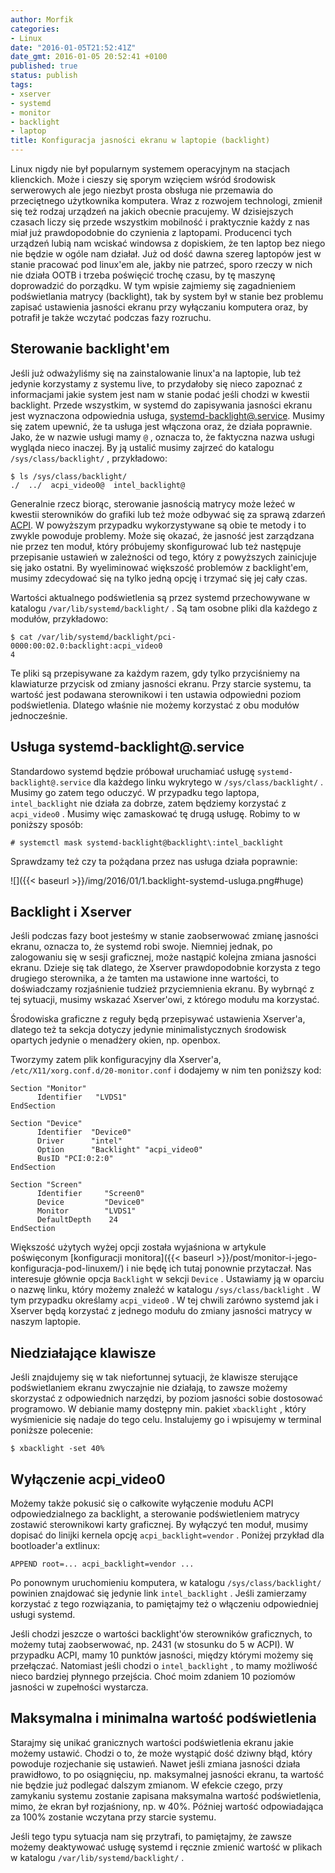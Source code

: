 ```yaml
---
author: Morfik
categories:
- Linux
date: "2016-01-05T21:52:41Z"
date_gmt: 2016-01-05 20:52:41 +0100
published: true
status: publish
tags:
- xserver
- systemd
- monitor
- backlight
- laptop
title: Konfiguracja jasności ekranu w laptopie (backlight)
---
```


Linux nigdy nie był popularnym systemem operacyjnym na stacjach klienckich. Może i cieszy się sporym
wzięciem wśród środowisk serwerowych ale jego niezbyt prosta obsługa nie przemawia do przeciętnego
użytkownika komputera. Wraz z rozwojem technologi, zmienił się też rodzaj urządzeń na jakich
obecnie pracujemy. W dzisiejszych czasach liczy się przede wszystkim mobilność i praktycznie każdy z
nas miał już prawdopodobnie do czynienia z laptopami. Producenci tych urządzeń lubią nam wciskać
windowsa z dopiskiem, że ten laptop bez niego nie będzie w ogóle nam działał. Już od dość dawna
szereg laptopów jest w stanie pracować pod linux'em ale, jakby nie patrzeć, sporo rzeczy w nich nie
działa OOTB i trzeba poświęcić trochę czasu, by tę maszynę doprowadzić do porządku. W tym wpisie
zajmiemy się zagadnieniem podświetlania matrycy (backlight), tak by system był w stanie bez problemu
zapisać ustawienia jasności ekranu przy wyłączaniu komputera oraz, by potrafił je także wczytać
podczas fazy rozruchu.

<!--more-->
## Sterowanie backlight'em

Jeśli już odważyliśmy się na zainstalowanie linux'a na laptopie, lub też jedynie korzystamy z
systemu live, to przydałoby się nieco zapoznać z informacjami jakie system jest nam w stanie podać
jeśli chodzi w kwestii backlight. Przede wszystkim, w systemd do zapisywania jasności ekranu jest
wyznaczona odpowiednia usługa,
[systemd-backlight@.service](https://www.freedesktop.org/software/systemd/man/systemd-backlight@.service.html).
Musimy się zatem upewnić, że ta usługa jest włączona oraz, że działa poprawnie. Jako, że w nazwie
usługi mamy `@` , oznacza to, że faktyczna nazwa usługi wygląda nieco inaczej. By ją ustalić musimy
zajrzeć do katalogu `/sys/class/backlight/` , przykładowo:

    $ ls /sys/class/backlight/
    ./  ../  acpi_video0@  intel_backlight@

Generalnie rzecz biorąc, sterowanie jasnością matrycy może leżeć w kwestii sterowników do grafiki
lub też może odbywać się za sprawą zdarzeń [ACPI](https://pl.wikipedia.org/wiki/ACPI). W powyższym
przypadku wykorzystywane są obie te metody i to zwykle powoduje problemy. Może się okazać, że
jasność jest zarządzana nie przez ten moduł, który próbujemy skonfigurować lub też następuje
przepisanie ustawień w zależności od tego, który z powyższych zainicjuje się jako ostatni. By
wyeliminować większość problemów z backlight'em, musimy zdecydować się na tylko jedną opcję i
trzymać się jej cały czas.

Wartości aktualnego podświetlenia są przez systemd przechowywane w katalogu
`/var/lib/systemd/backlight/` . Są tam osobne pliki dla każdego z modułów, przykładowo:

    $ cat /var/lib/systemd/backlight/pci-0000:00:02.0:backlight:acpi_video0
    4

Te pliki są przepisywane za każdym razem, gdy tylko przyciśniemy na klawiaturze przycisk od zmiany
jasności ekranu. Przy starcie systemu, ta wartość jest podawana sterownikowi i ten ustawia
odpowiedni poziom podświetlenia. Dlatego właśnie nie możemy korzystać z obu modułów jednocześnie.

## Usługa systemd-backlight@.service

Standardowo systemd będzie próbował uruchamiać usługę `systemd-backlight@.service` dla każdego linku
wykrytego w `/sys/class/backlight/` . Musimy go zatem tego oduczyć. W przypadku tego laptopa,
`intel_backlight` nie działa za dobrze, zatem będziemy korzystać z `acpi_video0` . Musimy więc
zamaskować tę drugą usługę. Robimy to w poniższy sposób:

    # systemctl mask systemd-backlight@backlight\:intel_backlight

Sprawdzamy też czy ta pożądana przez nas usługa działa poprawnie:

![]({{< baseurl >}}/img/2016/01/1.backlight-systemd-usluga.png#huge)

## Backlight i Xserver

Jeśli podczas fazy boot jesteśmy w stanie zaobserwować zmianę jasności ekranu, oznacza to, że
systemd robi swoje. Niemniej jednak, po zalogowaniu się w sesji graficznej, może nastąpić kolejna
zmiana jasności ekranu. Dzieje się tak dlatego, że Xserver prawdopodobnie korzysta z tego drugiego
sterownika, a że tamten ma ustawione inne wartości, to doświadczamy rozjaśnienie tudzież
przyciemnienia ekranu. By wybrnąć z tej sytuacji, musimy wskazać Xserver'owi, z którego modułu ma
korzystać.

Środowiska graficzne z reguły będą przepisywać ustawienia Xserver'a, dlatego też ta sekcja dotyczy
jedynie minimalistycznych środowisk opartych jedynie o menadżery okien, np. openbox.

Tworzymy zatem plik konfiguracyjny dla Xserver'a, `/etc/X11/xorg.conf.d/20-monitor.conf` i dodajemy
w nim ten poniższy kod:

    Section "Monitor"
          Identifier   "LVDS1"
    EndSection

    Section "Device"
          Identifier  "Device0"
          Driver      "intel"
          Option      "Backlight" "acpi_video0"
          BusID "PCI:0:2:0"
    EndSection

    Section "Screen"
          Identifier     "Screen0"
          Device         "Device0"
          Monitor        "LVDS1"
          DefaultDepth    24
    EndSection

Większość użytych wyżej opcji została wyjaśniona w artykule poświęconym [konfiguracji
monitora]({{< baseurl >}}/post/monitor-i-jego-konfiguracja-pod-linuxem/) i nie będę ich tutaj
ponownie przytaczał. Nas interesuje głównie opcja `Backlight` w sekcji `Device` . Ustawiamy ją w
oparciu o nazwę linku, który możemy znaleźć w katalogu `/sys/class/backlight` . W tym przypadku
określamy `acpi_video0` . W tej chwili zarówno systemd jak i Xserver będą korzystać z jednego
modułu do zmiany jasności matrycy w naszym laptopie.

## Niedziałające klawisze

Jeśli znajdujemy się w tak niefortunnej sytuacji, że klawisze sterujące podświetlaniem ekranu
zwyczajnie nie działają, to zawsze możemy skorzystać z odpowiednich narzędzi, by poziom jasności
sobie dostosować programowo. W debianie mamy dostępny min. pakiet `xbacklight` , który wyśmienicie
się nadaje do tego celu. Instalujemy go i wpisujemy w terminal poniższe polecenie:

    $ xbacklight -set 40%

## Wyłączenie acpi_video0

Możemy także pokusić się o całkowite wyłączenie modułu ACPI odpowiedzialnego za backlight, a
sterowanie podświetleniem matrycy zostawić sterownikowi karty graficznej. By wyłączyć ten moduł,
musimy dopisać do linijki kernela opcję `acpi_backlight=vendor` . Poniżej przykład dla bootloader'a
extlinux:

    APPEND root=... acpi_backlight=vendor ...

Po ponownym uruchomieniu komputera, w katalogu `/sys/class/backlight/` powinien znajdować się
jedynie link `intel_backlight` . Jeśli zamierzamy korzystać z tego rozwiązania, to pamiętajmy też o
włączeniu odpowiedniej usługi systemd.

Jeśli chodzi jeszcze o wartości backlight'ów sterowników graficznych, to możemy tutaj zaobserwować,
np. 2431 (w stosunku do 5 w ACPI). W przypadku ACPI, mamy 10 punktów jasności, między którymi możemy
się przełączać. Natomiast jeśli chodzi o `intel_backlight` , to mamy możliwość nieco bardziej
płynnego przejścia. Choć moim zdaniem 10 poziomów jasności w zupełności wystarcza.

## Maksymalna i minimalna wartość podświetlenia

Starajmy się unikać granicznych wartości podświetlenia ekranu jakie możemy ustawić. Chodzi o to, że
może wystąpić dość dziwny błąd, który powoduje rozjechanie się ustawień. Nawet jeśli zmiana jasności
działa prawidłowo, to po osiągnięciu, np. maksymalnej jasności ekranu, ta wartość nie będzie już
podlegać dalszym zmianom. W efekcie czego, przy zamykaniu systemu zostanie zapisana maksymalna
wartość podświetlenia, mimo, że ekran był rozjaśniony, np. w 40%. Później wartość odpowiadająca za
100% zostanie wczytana przy starcie systemu.

Jeśli tego typu sytuacja nam się przytrafi, to pamiętajmy, że zawsze możemy deaktywować usługę
systemd i ręcznie zmienić wartość w plikach w katalogu `/var/lib/systemd/backlight/` .
